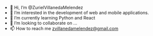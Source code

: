 - 👋 Hi, I’m @ZurielVillanedaMelendez
- 👀 I’m interested in the development of web and mobile applications.
- 🌱 I’m currently learning Python and React
- 💞️ I’m looking to collaborate on ...
- 📫 How to reach me zvillanedamelendez@gmail.com
 
<!---
ZurielVillanedaMelendez/ZurielVillanedaMelendez is a ✨ special ✨ repository because its `README.md` (this file) appears on your GitHub profile.
You can click the Preview link to take a look at your changes.
--->
